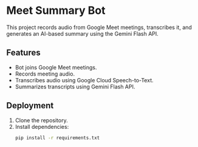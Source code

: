 # Meet Summary Bot

This project records audio from Google Meet meetings, transcribes it, and generates an AI-based summary using the Gemini Flash API.

## Features
- Bot joins Google Meet meetings.
- Records meeting audio.
- Transcribes audio using Google Cloud Speech-to-Text.
- Summarizes transcripts using Gemini Flash API.

## Deployment
1. Clone the repository.
2. Install dependencies:
   ```bash
   pip install -r requirements.txt
